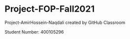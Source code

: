 # Project-FOP-Fall2021
Project-AmirHossein-Naqdali created by GitHub Classroom

Student Number: 400105296
